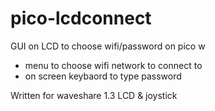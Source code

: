 # pico-lcdconnect
GUI on LCD to choose wifi/password on pico w

- menu to choose wifi network to connect to
- on screen keybaord to type password
  
Written for waveshare 1.3 LCD & joystick
